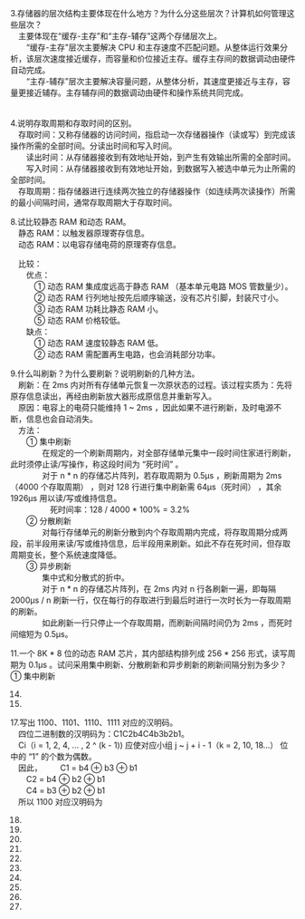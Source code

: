 3.存储器的层次结构主要体现在什么地方？为什么分这些层次？计算机如何管理这些层次？  
　主要体现在“缓存-主存”和“主存-辅存”这两个存储层次上。  
　　“缓存-主存”层次主要解决 CPU 和主存速度不匹配问题。从整体运行效果分析，该层次速度接近缓存，而容量和价位接近主存。缓存主存间的数据调动由硬件自动完成。  
　　“主存-辅存”层次主要解决容量问题，从整体分析，其速度更接近与主存，容量更接近辅存。主存辅存间的数据调动由硬件和操作系统共同完成。  
  　
  
4.说明存取周期和存取时间的区别。  
　存取时间：又称存储器的访问时间，指启动一次存储器操作（读或写）到完成该操作所需的全部时间。分读出时间和写入时间。  
　　读出时间：从存储器接收到有效地址开始，到产生有效输出所需的全部时间。  
　　写入时间：从存储器接收到有效地址开始，到数据写入被选中单元为止所需的全部时间。  
　存取周期：指存储器进行连续两次独立的存储器操作（如连续两次读操作）所需的最小间隔时间，通常存取周期大于存取时间。  


8.试比较静态 RAM 和动态 RAM。  
　静态 RAM：以触发器原理寄存信息。  
　动态 RAM：以电容存储电荷的原理寄存信息。  

　比较：  
　　优点：  
　　　① 动态 RAM 集成度远高于静态 RAM （基本单元电路 MOS 管数量少）。  
　　　② 动态 RAM 行列地址按先后顺序输送，没有芯片引脚，封装尺寸小。  
　　　③ 动态 RAM 功耗比静态  RAM 小。  
　　　⑤ 动态 RAM 价格较低。  
　　缺点：  
　　　① 动态 RAM 速度较静态  RAM 低。   
　　　② 动态 RAM 需配置再生电路，也会消耗部分功率。  


9.什么叫刷新？为什么要刷新？说明刷新的几种方法。  
　刷新：在 2ms 内对所有存储单元恢复一次原状态的过程。该过程实质为：先将原存信息读出，再经由刷新放大器形成原信息并重新写入。  
　原因：电容上的电荷只能维持 1 ~ 2ms ，因此如果不进行刷新，及时电源不断，信息也会自动消失。  
　方法：  
　　① 集中刷新  
　　　　在规定的一个刷新周期内，对全部存储单元集中一段时间住家进行刷新，此时须停止读/写操作，称这段时间为 “死时间” 。  
　　　　对于 n * n 的存储芯片阵列，若存取周期为 0.5μs ，刷新周期为 2ms（4000 个存取周期） ，则对 128 行进行集中刷新需 64μs（死时间） ，其余 1926μs 用以读/写或维持信息。  
　　　　　死时间率：128 / 4000 * 100% = 3.2%  
　　② 分散刷新  
　　　　对每行存储单元的刷新分散到内个存取周期内完成，将存取周期分成两段，前半段用来读/写或维持信息，后半段用来刷新。如此不存在死时间，但存取周期变长，整个系统速度降低。  
　　③ 异步刷新  
　　　　集中式和分散式的折中。  
　　　　对于 n * n 的存储芯片阵列，在 2ms 内对 n 行各刷新一遍，即每隔 2000μs / n 刷新一行，仅在每行的存取进行到最后时进行一次时长为一存取周期的刷新。  
　　　　如此刷新一行只停止一个存取周期，而刷新间隔时间仍为 2ms ，而死时间缩短为 0.5μs。  


11.一个 8K * 8 位的动态 RAM 芯片，其内部结构排列成 256 * 256 形式，读写周期为 0.1μs 。试问采用集中刷新、分散刷新和异步刷新的刷新间隔分别为多少？  
① 集中刷新  



14.  

15.  

17.写出 1100、1101、1110、1111 对应的汉明码。  
　四位二进制数的汉明码为：C1C2b4C4b3b2b1。  
　Ci（i = 1, 2, 4, ... , 2 ^ (k - 1)) 应使对应小组 j ~ j + i - 1（k = 2, 10, 18...） 位中的 “1” 的个数为偶数。  
　因此，
　　C1 = b4 ⊕ b3 ⊕ b1  
　　C2 = b4 ⊕ b2 ⊕ b1  
　　C4 = b3 ⊕ b2 ⊕ b1  
　所以 1100 对应汉明码为  

18.  

20.  

24.  

28.  

30.  

35.  

38.  

39.  

41.  

42.  

